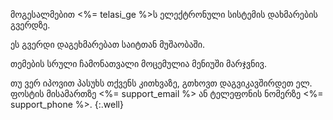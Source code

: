 მოგესალმებით <%= telasi_ge %>ს ელექტრონული სისტემის დახმარების გვერდზე.

ეს გვერდი დაგეხმარებათ საიტთან მუშაობაში.

თემების სრული ჩამონათვალი მოცემულია მენიუში მარჯვნივ.

თუ ვერ იპოვით პასუხს თქვენს კითხვაზე, გთხოვთ დაგვიკავშირდეთ ელ. ფოსტის მისამართზე
<%= support_email %> ან ტელეფონის ნომერზე <%= support_phone %>.
{:.well}